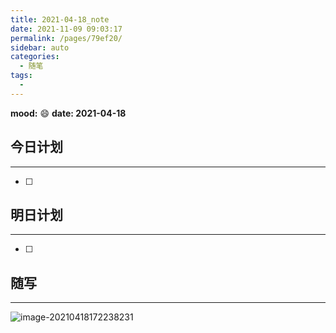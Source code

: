 ```yaml
---
title: 2021-04-18_note
date: 2021-11-09 09:03:17
permalink: /pages/79ef20/
sidebar: auto
categories:
  - 随笔
tags:
  - 
---
```

**mood:** :smile:  																		**date: 2021-04-18**  
## 今日计划  
------
- [ ]  
## 明日计划  
------
- [ ]  
## 随写 
------

![image-20210418172238231](D:\project\vscode\vuepress-theme-reco-demo\my-blog\blogs\每日随笔\2021-04-18_note.assets\image-20210418172238231.png)
